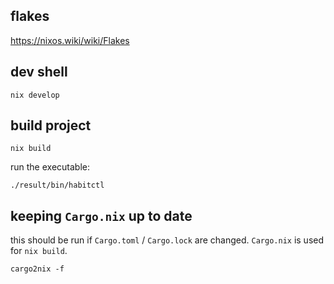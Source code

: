 ## flakes

https://nixos.wiki/wiki/Flakes

## dev shell

```
nix develop
```

## build project

```
nix build
```

run the executable:

```
./result/bin/habitctl
```

## keeping `Cargo.nix` up to date

this should be run if `Cargo.toml` / `Cargo.lock` are changed. `Cargo.nix` is used for `nix build`.

```
cargo2nix -f
```
